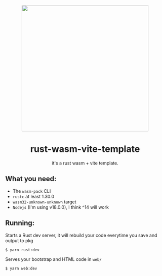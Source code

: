 <div align="center">
<img src="https://rustwasm.github.io/wasm-pack/public/img/wasm-ferris.png" width="400">
<h1>rust-wasm-vite-template</h1>
<p>it's a rust wasm + vite template.</p>
</div>



## What you need:
- The `wasm-pack` CLI
- `rustc` at least 1.30.0
- `wasm32-unknown-unknown` target
- `Nodejs` (I'm using v18.0.0), I think ^14 will work

## Running:
Starts a Rust dev server, it will rebuild your code everytime you save and output to pkg
```
$ yarn rust:dev
```
Serves your bootstrap and HTML code in `web/`
```
$ yarn web:dev
```
